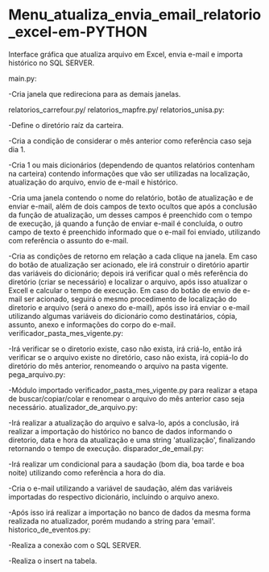 # Menu_atualiza_envia_email_relatorio_excel-em-PYTHON

Interface gráfica que atualiza arquivo em Excel, envia e-mail e importa histórico no SQL SERVER.

main.py: 

-Cria janela que redireciona para as demais janelas.

relatorios_carrefour.py/ relatorios_mapfre.py/ relatorios_unisa.py: 

-Define o diretório raíz da carteira.

-Cria a condição de considerar o mês anterior como referência caso seja dia 1.

-Cria 1 ou mais dicionários (dependendo de quantos relatórios contenham na carteira) contendo informações que vão ser utilizadas na localização, atualização do arquivo, envio de e-mail e histórico.

-Cria uma janela contendo o nome do relatório, botão de atualização e de enviar e-mail, além de dois campos de texto ocultos que após a conclusão da função de atualização, um desses campos é preenchido com o tempo de execução, já quando a função de enviar e-mail é concluída, o outro campo de texto é preenchido informado que o e-mail foi enviado, utilizando com referência o assunto do e-mail.

-Cria as condições de retorno em relação a cada clique na janela. Em caso do botão de atualização ser acionado, ele irá construir o diretório apartir das variáveis do dicionário; depois irá verificar qual o mês referência do diretório (criar se necessário) e localizar o arquivo, após isso atualizar o Excell e calcular o tempo de execução. Em caso do botão de envio de e-mail ser acionado, seguirá o mesmo procedimento de localização do diretorio e arquivo (será o anexo do e-mail), após isso irá enviar o e-mail utilizando algumas variáveis do dicionário como destinatários, cópia, assunto, anexo e informações do corpo do e-mail.
verificador_pasta_mes_vigente.py: 

-Irá verificar se o diretorio existe, caso não exista, irá criá-lo, então irá verificar se o arquivo existe no diretório, caso não exista, irá copiá-lo do diretório do mês anterior, renomeando o arquivo na pasta vigente.
pega_arquivo.py:

-Módulo importado verificador_pasta_mes_vigente.py para realizar a etapa de buscar/copiar/colar e renomear o arquivo do mês anterior caso seja necessário.
atualizador_de_arquivo.py: 

-Irá realizar a atualização do arquivo e salva-lo, após a conclusão, irá realizar a importação do histórico no banco de dados informando o diretorio, data e hora da atualização e uma string 'atualização', finalizando retornando o tempo de execução.
disparador_de_email.py:

-Irá realizar um condicional para a saudação (bom dia, boa tarde e boa noite) utilizando como referência a hora do dia.

-Cria o e-mail utilizando a variável de saudação, além das variáveis importadas do respectivo dicionário, incluindo o arquivo anexo.

-Após isso irá realizar a importação no banco de dados da mesma forma realizada no atualizador, porém mudando a string para 'email'.
historico_de_eventos.py:

-Realiza a conexão com o SQL SERVER.

-Realiza o insert na tabela.
